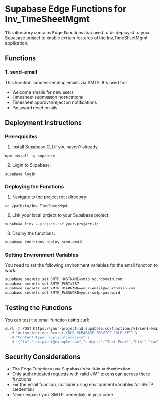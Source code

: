 # Supabase Edge Functions for Inv_TimeSheetMgmt

This directory contains Edge Functions that need to be deployed to your Supabase project to enable certain features of the Inv_TimeSheetMgmt application.

## Functions

### 1. send-email

This function handles sending emails via SMTP. It's used for:
- Welcome emails for new users
- Timesheet submission notifications
- Timesheet approval/rejection notifications
- Password reset emails

## Deployment Instructions

### Prerequisites

1. Install Supabase CLI if you haven't already:
```bash
npm install -g supabase
```

2. Login to Supabase:
```bash
supabase login
```

### Deploying the Functions

1. Navigate to the project root directory:
```bash
cd /path/to/Inv_TimeSheetMgmt
```

2. Link your local project to your Supabase project:
```bash
supabase link --project-ref your-project-id
```

3. Deploy the functions:
```bash
supabase functions deploy send-email
```

### Setting Environment Variables

You need to set the following environment variables for the email function to work:

```bash
supabase secrets set SMTP_HOSTNAME=smtp.yourdomain.com
supabase secrets set SMTP_PORT=587
supabase secrets set SMTP_USERNAME=your-email@yourdomain.com
supabase secrets set SMTP_PASSWORD=your-smtp-password
```

## Testing the Functions

You can test the email function using curl:

```bash
curl -X POST https://your-project-id.supabase.co/functions/v1/send-email \
  -H "Authorization: Bearer YOUR_SUPABASE_SERVICE_ROLE_KEY" \
  -H "Content-Type: application/json" \
  -d '{"to":"recipient@example.com","subject":"Test Email","html":"<p>This is a test email</p>"}'
```

## Security Considerations

- The Edge Functions use Supabase's built-in authentication
- Only authenticated requests with valid JWT tokens can access these functions
- For the email function, consider using environment variables for SMTP credentials
- Never expose your SMTP credentials in your code

